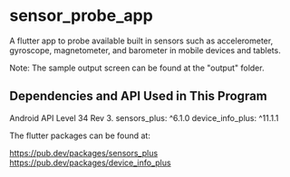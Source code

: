 # sensor_probe_app

A flutter app to probe available built in sensors such as accelerometer, gyroscope, magnetometer, and barometer in mobile devices and tablets.

Note: The sample output screen can be found at the "output" folder.

## Dependencies and API Used in This Program

Android API Level 34 Rev 3.
sensors_plus: ^6.1.0
device_info_plus: ^11.1.1

The flutter packages can be found at:

https://pub.dev/packages/sensors_plus
https://pub.dev/packages/device_info_plus
